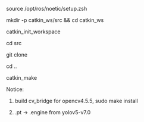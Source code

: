 source /opt/ros/noetic/setup.zsh

mkdir -p catkin_ws/src && cd catkin_ws

catkin_init_workspace

cd src

git clone

cd ..

catkin_make


Notice:
1. build cv_bridge for opencv4.5.5, sudo make install

2. .pt -> .engine from yolov5-v7.0
